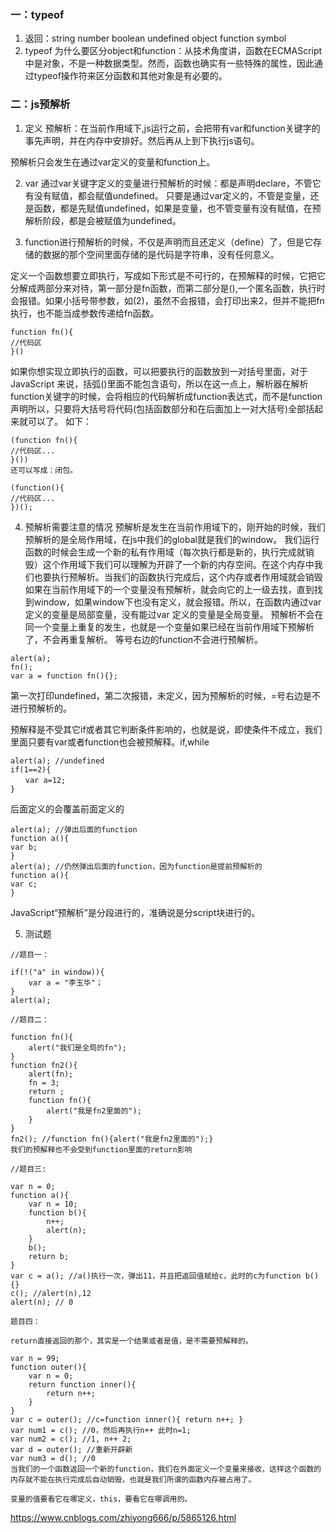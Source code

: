 ### 一：typeof
1. 返回：string number boolean undefined object function symbol
2. typeof 为什么要区分object和function：从技术角度讲，函数在ECMAScript中是对象，不是一种数据类型。然而，函数也确实有一些特殊的属性，因此通过typeof操作符来区分函数和其他对象是有必要的。

### 二：js预解析

1. 定义
预解析：在当前作用域下,js运行之前，会把带有var和function关键字的事先声明，并在内存中安排好。然后再从上到下执行js语句。

预解析只会发生在通过var定义的变量和function上。

2. var
通过var关键字定义的变量进行预解析的时候：都是声明declare，不管它有没有赋值，都会赋值undefined。
只要是通过var定义的，不管是变量，还是函数，都是先赋值undefined，如果是变量，也不管变量有没有赋值，在预解析阶段，都是会被赋值为undefined。

3. function进行预解析的时候，不仅是声明而且还定义（define）了，但是它存储的数据的那个空间里面存储的是代码是字符串，没有任何意义。

定义一个函数想要立即执行，写成如下形式是不可行的，在预解释的时候，它把它分解成两部分来对待，第一部分是fn函数，而第二部分是(),一个匿名函数，执行时会报错。如果小括号带参数，如(2)，虽然不会报错，会打印出来2，但并不能把fn执行，也不能当成参数传递给fn函数。
```
function fn(){
//代码区
}()
```
如果你想实现立即执行的函数，可以把要执行的函数放到一对括号里面，对于JavaScript 来说，括弧()里面不能包含语句，所以在这一点上，解析器在解析function关键字的时候，会将相应的代码解析成function表达式，而不是function声明所以，只要将大括号将代码(包括函数部分和在后面加上一对大括号)全部括起来就可以了。 如下：
```
(function fn(){
//代码区...
}())
还可以写成：闭包。

(function(){
//代码区...
})();
```

4. 预解析需要注意的情况
预解析是发生在当前作用域下的，刚开始的时候，我们预解析的是全局作用域，在js中我们的global就是我们的window。
我们运行函数的时候会生成一个新的私有作用域（每次执行都是新的，执行完成就销毁）这个作用域下我们可以理解为开辟了一个新的内存空间。在这个内存中我们也要执行预解析。当我们的函数执行完成后，这个内存或者作用域就会销毁
如果在当前作用域下的一个变量没有预解析，就会向它的上一级去找，直到找到window，如果window下也没有定义，就会报错。所以，在函数内通过var定义的变量是局部变量，没有能过var 定义的变量是全局变量。
预解析不会在同一个变量上重复的发生，也就是一个变量如果已经在当前作用域下预解析了，不会再重复解析。
等号右边的function不会进行预解析。
```
alert(a);
fn();
var a = function fn(){};
```
第一次打印undefined，第二次报错，未定义，因为预解析的时候，=号右边是不进行预解析的。

预解释是不受其它if或者其它判断条件影响的，也就是说，即使条件不成立，我们里面只要有var或者function也会被预解释。if,while

```
alert(a); //undefined
if(1==2){
　　var a=12;
}
```
后面定义的会覆盖前面定义的
```
alert(a); //弹出后面的function
function a(){
var b;
}
alert(a); //仍然弹出后面的function，因为function是提前预解析的
function a(){
var c;
}
```
JavaScript“预解析”是分段进行的，准确说是分script块进行的。

5. 测试题
```
//题目一：

if(!("a" in window)){
    var a = "李玉华"；
}
alert(a);

//题目二：

function fn(){
    alert("我们是全局的fn");
}
function fn2(){
    alert(fn);
    fn = 3;
    return ;
    function fn(){
        alert("我是fn2里面的");
    }
}
fn2(); //function fn(){alert("我是fn2里面的");}
我们的预解释也不会受到function里面的return影响

//题目三:

var n = 0;
function a(){
    var n = 10;
    function b(){
        n++;
        alert(n);
    }
    b();
    return b;
}
var c = a(); //a()执行一次，弹出11，并且把返回值赋给c，此时的c为function b(){}
c(); //alert(n),12
alert(n); // 0

题目四：

return直接返回的那个，其实是一个结果或者是值，是不需要预解释的。

var n = 99;
function outer(){
    var n = 0;
    return function inner(){
        return n++;
    }
}
var c = outer(); //c=function inner(){ return n++; }
var num1 = c(); //0，然后再执行n++ 此时n=1;
var num2 = c(); //1, n++ 2;
var d = outer(); //重新开辟新
var num3 = d(); //0
当我们的一个函数返回一个新的function，我们在外面定义一个变量来接收，这样这个函数的内存就不能在执行完成后自动销毁，也就是我们所谓的函数内存被占用了。

变量的值要看它在哪定义，this，要看它在哪调用的。
```

https://www.cnblogs.com/zhiyong666/p/5865126.html